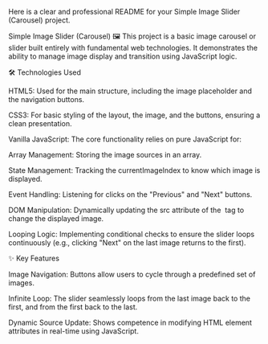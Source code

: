 Here is a clear and professional README for your Simple Image Slider (Carousel) project.

Simple Image Slider (Carousel) 🖼️
This project is a basic image carousel or slider built entirely with fundamental web technologies. It demonstrates the ability to manage image display and transition using JavaScript logic.

🛠️ Technologies Used

HTML5: Used for the main structure, including the image placeholder and the navigation buttons.

CSS3: For basic styling of the layout, the image, and the buttons, ensuring a clean presentation.

Vanilla JavaScript: The core functionality relies on pure JavaScript for:

Array Management: Storing the image sources in an array.

State Management: Tracking the currentImageIndex to know which image is displayed.

Event Handling: Listening for clicks on the "Previous" and "Next" buttons.

DOM Manipulation: Dynamically updating the src attribute of the <img> tag to change the displayed image.

Looping Logic: Implementing conditional checks to ensure the slider loops continuously (e.g., clicking "Next" on the last image returns to the first).

✨ Key Features

Image Navigation: Buttons allow users to cycle through a predefined set of images.

Infinite Loop: The slider seamlessly loops from the last image back to the first, and from the first back to the last.

Dynamic Source Update: Shows competence in modifying HTML element attributes in real-time using JavaScript.

